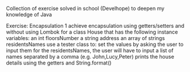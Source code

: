 Collection of exercise solved in school (Develhope) to deepen my knowledge of Java

Exercise: Encapsulation 1
achieve encapsulation using getters/setters and without using Lombok for a class House that has the following instance variables:
an int floorsNumber
a string address
an array of strings residentsNames
use a tester class to:
set the values by asking the user to input them
for the residentsNames, the user will have to input a list of names separated by a comma (e.g. John,Lucy,Peter)
prints the house details using the getters and String.format()
